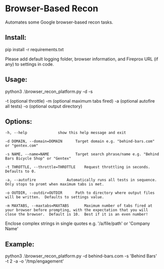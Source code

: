 # Browser-Based Recon

Automates some Google browser-based recon tasks.

## Install:

pip install -r requirements.txt

Please add default logging folder, browser information, and Fireprox URL (if any) to settings in code. 

## Usage:

python3 .\browser_recon_platform.py -d <target domain> -s <search string> -t (optional throttle) -m (optional maximum tabs fired) -a (optional autofire all tests) -o (optional output directory)

## Options:

	-h, --help				show this help message and exit

	-d DOMAIN, --domain=DOMAIN		Target domain e.g. "behind-bars.com" or "gentex.com"

	-s NAME, --name=NAME			Target search phrase/name e.g. "Behind Bars Bicycle Shop" or "Gentex"

	-t THROTTLE, --throttle=THROTTLE	Request throttling in seconds.  Defaults to 0.

	-a, --autofire				Automatically runs all tests in sequence.  Only stops to promt when maximum tabs is met.
	
 	-o OUTDIR, --outdir=OUTDIR		Path to directory where output files will be written.  Defaults to settings value.

	-m MAXTABS, --maxtabs=MAXTABS		Maximum number of tabs fired at your browser before prompting, with the expectation that you will close the browser.  Default is 10.  Best if it is an even number!

Enclose complex strings in single quotes e.g. '/a/file/path' or 'Company Name'

## Example:

python3 .\browser_recon_platform.py -d behind-bars.com -s 'Behind Bars' -t 2 -a -o '/tmp/engagement'
